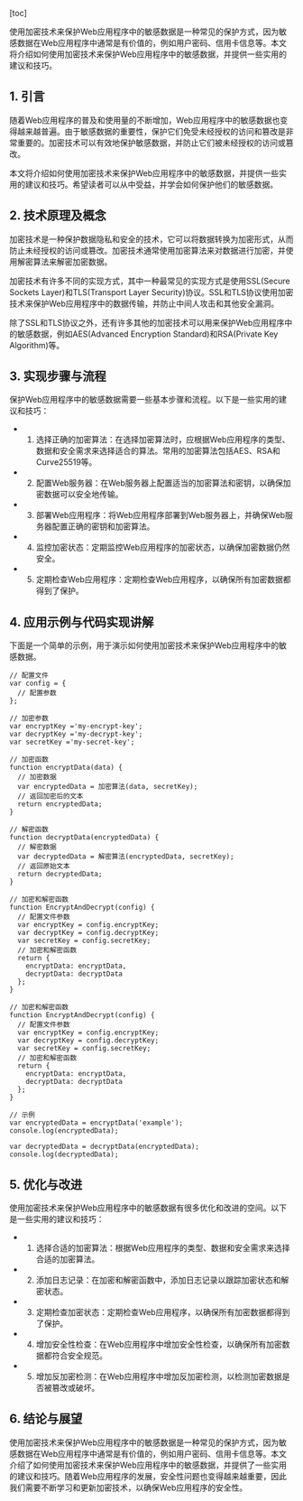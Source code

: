 
[toc]                    
                
                
使用加密技术来保护Web应用程序中的敏感数据是一种常见的保护方式，因为敏感数据在Web应用程序中通常是有价值的，例如用户密码、信用卡信息等。本文将介绍如何使用加密技术来保护Web应用程序中的敏感数据，并提供一些实用的建议和技巧。

## 1. 引言

随着Web应用程序的普及和使用量的不断增加，Web应用程序中的敏感数据也变得越来越普遍。由于敏感数据的重要性，保护它们免受未经授权的访问和篡改是非常重要的。加密技术可以有效地保护敏感数据，并防止它们被未经授权的访问或篡改。

本文将介绍如何使用加密技术来保护Web应用程序中的敏感数据，并提供一些实用的建议和技巧。希望读者可以从中受益，并学会如何保护他们的敏感数据。

## 2. 技术原理及概念

加密技术是一种保护数据隐私和安全的技术，它可以将数据转换为加密形式，从而防止未经授权的访问或篡改。加密技术通常使用加密算法来对数据进行加密，并使用解密算法来解密加密数据。

加密技术有许多不同的实现方式，其中一种最常见的实现方式是使用SSL(Secure Sockets Layer)和TLS(Transport Layer Security)协议。SSL和TLS协议使用加密技术来保护Web应用程序中的数据传输，并防止中间人攻击和其他安全漏洞。

除了SSL和TLS协议之外，还有许多其他的加密技术可以用来保护Web应用程序中的敏感数据，例如AES(Advanced Encryption Standard)和RSA(Private Key Algorithm)等。

## 3. 实现步骤与流程

保护Web应用程序中的敏感数据需要一些基本步骤和流程。以下是一些实用的建议和技巧：

- 1. 选择正确的加密算法：在选择加密算法时，应根据Web应用程序的类型、数据和安全需求来选择适合的算法。常用的加密算法包括AES、RSA和 Curve25519等。

- 2. 配置Web服务器：在Web服务器上配置适当的加密算法和密钥，以确保加密数据可以安全地传输。

- 3. 部署Web应用程序：将Web应用程序部署到Web服务器上，并确保Web服务器配置正确的密钥和加密算法。

- 4. 监控加密状态：定期监控Web应用程序的加密状态，以确保加密数据仍然安全。

- 5. 定期检查Web应用程序：定期检查Web应用程序，以确保所有加密数据都得到了保护。

## 4. 应用示例与代码实现讲解

下面是一个简单的示例，用于演示如何使用加密技术来保护Web应用程序中的敏感数据。

```
// 配置文件
var config = {
  // 配置参数
};

// 加密参数
var encryptKey ='my-encrypt-key';
var decryptKey ='my-decrypt-key';
var secretKey ='my-secret-key';

// 加密函数
function encryptData(data) {
  // 加密数据
  var encryptedData = 加密算法(data, secretKey);
  // 返回加密后的文本
  return encryptedData;
}

// 解密函数
function decryptData(encryptedData) {
  // 解密数据
  var decryptedData = 解密算法(encryptedData, secretKey);
  // 返回原始文本
  return decryptedData;
}

// 加密和解密函数
function EncryptAndDecrypt(config) {
  // 配置文件参数
  var encryptKey = config.encryptKey;
  var decryptKey = config.decryptKey;
  var secretKey = config.secretKey;
  // 加密和解密函数
  return {
    encryptData: encryptData,
    decryptData: decryptData
  };
}

// 加密和解密函数
function EncryptAndDecrypt(config) {
  // 配置文件参数
  var encryptKey = config.encryptKey;
  var decryptKey = config.decryptKey;
  var secretKey = config.secretKey;
  // 加密和解密函数
  return {
    encryptData: encryptData,
    decryptData: decryptData
  };
}

// 示例
var encryptedData = encryptData('example');
console.log(encryptedData);

var decryptedData = decryptData(encryptedData);
console.log(decryptedData);
```


## 5. 优化与改进

使用加密技术来保护Web应用程序中的敏感数据有很多优化和改进的空间。以下是一些实用的建议和技巧：

- 1. 选择合适的加密算法：根据Web应用程序的类型、数据和安全需求来选择合适的加密算法。

- 2. 添加日志记录：在加密和解密函数中，添加日志记录以跟踪加密状态和解密状态。

- 3. 定期检查加密状态：定期检查Web应用程序，以确保所有加密数据都得到了保护。

- 4. 增加安全性检查：在Web应用程序中增加安全性检查，以确保所有加密数据都符合安全规范。

- 5. 增加反加密检测：在Web应用程序中增加反加密检测，以检测加密数据是否被篡改或破坏。

## 6. 结论与展望

使用加密技术来保护Web应用程序中的敏感数据是一种常见的保护方式，因为敏感数据在Web应用程序中通常是有价值的，例如用户密码、信用卡信息等。本文介绍了如何使用加密技术来保护Web应用程序中的敏感数据，并提供了一些实用的建议和技巧。随着Web应用程序的发展，安全性问题也变得越来越重要，因此我们需要不断学习和更新加密技术，以确保Web应用程序的安全性。

